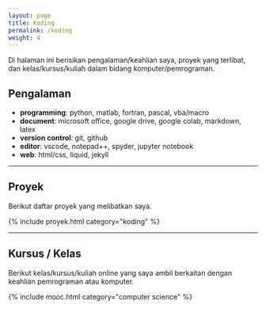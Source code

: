 ```yaml
---
layout: page
title: Koding
permalink: /koding
weight: 4
---
```


Di halaman ini berisikan pengalaman/keahlian saya, proyek yang terlibat, dan kelas/kursus/kuliah dalam bidang komputer/pemrograman. 

## Pengalaman

- **programming**: python, matlab, fortran, pascal, vba/macro
- **document**: microsoft office, google drive, google colab, markdown, latex
- **version control**: git, github
- **editor**: vscode, notepad++, spyder, jupyter notebook
- **web**: html/css, liquid, jekyll

-----

## Proyek

Berikut daftar proyek yang melibatkan saya.

{% include proyek.html category="koding" %}

-----

## Kursus / Kelas

Berikut kelas/kursus/kuliah online yang saya ambil berkaitan dengan keahlian pemrograman atau komputer.

{% include mooc.html category="computer science" %}

